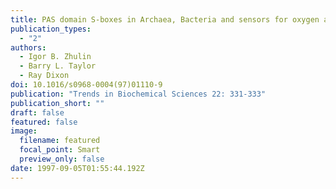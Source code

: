 ```yaml
---
title: PAS domain S-boxes in Archaea, Bacteria and sensors for oxygen and redox
publication_types:
  - "2"
authors:
  - Igor B. Zhulin
  - Barry L. Taylor
  - Ray Dixon
doi: 10.1016/s0968-0004(97)01110-9
publication: "Trends in Biochemical Sciences 22: 331-333"
publication_short: ""
draft: false
featured: false
image:
  filename: featured
  focal_point: Smart
  preview_only: false
date: 1997-09-05T01:55:44.192Z
---
```

